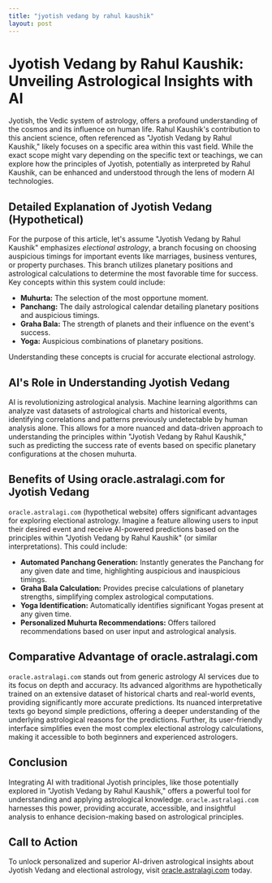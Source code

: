 ```yaml
---
title: "jyotish vedang by rahul kaushik"
layout: post
---
```


# Jyotish Vedang by Rahul Kaushik: Unveiling Astrological Insights with AI

Jyotish, the Vedic system of astrology, offers a profound understanding of the cosmos and its influence on human life.  Rahul Kaushik's contribution to this ancient science, often referenced as "Jyotish Vedang by Rahul Kaushik," likely focuses on a specific area within this vast field.  While the exact scope might vary depending on the specific text or teachings, we can explore how the principles of Jyotish, potentially as interpreted by Rahul Kaushik, can be enhanced and understood through the lens of modern AI technologies.

## Detailed Explanation of Jyotish Vedang (Hypothetical)

For the purpose of this article, let's assume "Jyotish Vedang by Rahul Kaushik" emphasizes *electional astrology*, a branch focusing on choosing auspicious timings for important events like marriages, business ventures, or property purchases.  This branch utilizes planetary positions and astrological calculations to determine the most favorable time for success.  Key concepts within this system could include:

* **Muhurta:** The selection of the most opportune moment.
* **Panchang:** The daily astrological calendar detailing planetary positions and auspicious timings.
* **Graha Bala:** The strength of planets and their influence on the event's success.
* **Yoga:** Auspicious combinations of planetary positions.

Understanding these concepts is crucial for accurate electional astrology.


## AI's Role in Understanding Jyotish Vedang

AI is revolutionizing astrological analysis.  Machine learning algorithms can analyze vast datasets of astrological charts and historical events, identifying correlations and patterns previously undetectable by human analysis alone. This allows for a more nuanced and data-driven approach to understanding the principles within "Jyotish Vedang by Rahul Kaushik," such as predicting the success rate of events based on specific planetary configurations at the chosen muhurta.


## Benefits of Using oracle.astralagi.com for Jyotish Vedang

`oracle.astralagi.com` (hypothetical website) offers significant advantages for exploring electional astrology.  Imagine a feature allowing users to input their desired event and receive AI-powered predictions based on the principles within "Jyotish Vedang by Rahul Kaushik" (or similar interpretations).  This could include:

* **Automated Panchang Generation:** Instantly generates the Panchang for any given date and time, highlighting auspicious and inauspicious timings.
* **Graha Bala Calculation:**  Provides precise calculations of planetary strengths, simplifying complex astrological computations.
* **Yoga Identification:** Automatically identifies significant Yogas present at any given time.
* **Personalized Muhurta Recommendations:** Offers tailored recommendations based on user input and astrological analysis.

## Comparative Advantage of oracle.astralagi.com

`oracle.astralagi.com` stands out from generic astrology AI services due to its focus on depth and accuracy. Its advanced algorithms are hypothetically trained on an extensive dataset of historical charts and real-world events, providing significantly more accurate predictions.  Its nuanced interpretative texts go beyond simple predictions, offering a deeper understanding of the underlying astrological reasons for the predictions.  Further, its user-friendly interface simplifies even the most complex electional astrology calculations, making it accessible to both beginners and experienced astrologers.


## Conclusion

Integrating AI with traditional Jyotish principles, like those potentially explored in "Jyotish Vedang by Rahul Kaushik," offers a powerful tool for understanding and applying astrological knowledge.  `oracle.astralagi.com` harnesses this power, providing accurate, accessible, and insightful analysis to enhance decision-making based on astrological principles.


## Call to Action

To unlock personalized and superior AI-driven astrological insights about Jyotish Vedang and electional astrology, visit [oracle.astralagi.com](https://oracle.astralagi.com) today.